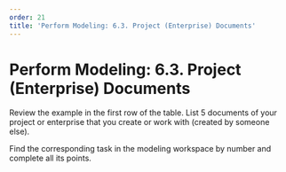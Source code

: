 ```yaml
---
order: 21
title: 'Perform Modeling: 6.3. Project (Enterprise) Documents'
---
```


# Perform Modeling: 6.3. Project (Enterprise) Documents

Review the example in the first row of the table. List 5 documents of your project or enterprise that you create or work with (created by someone else).

Find the corresponding task in the modeling workspace by number and complete all its points.